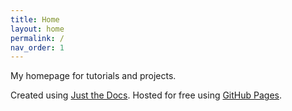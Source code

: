 ```yaml
---
title: Home
layout: home
permalink: /
nav_order: 1
---
```


My homepage for tutorials and projects.

Created using [Just the Docs](https://just-the-docs.github.io/just-the-docs/).
Hosted for free using [GitHub Pages](https://pages.github.com/).
